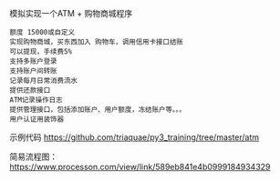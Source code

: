 模拟实现一个ATM + 购物商城程序

    额度 15000或自定义
    实现购物商城，买东西加入 购物车，调用信用卡接口结账
    可以提现，手续费5%
    支持多账户登录
    支持账户间转账
    记录每月日常消费流水
    提供还款接口
    ATM记录操作日志
    提供管理接口，包括添加账户、用户额度，冻结账户等。。。
    用户认证用装饰器

示例代码 https://github.com/triaquae/py3_training/tree/master/atm

简易流程图：https://www.processon.com/view/link/589eb841e4b0999184934329